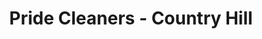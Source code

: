---
title: "Pride Cleaners - Country Hill"
url: /lenexa/pride-cleaners-country-hill/
shop: laundry
---